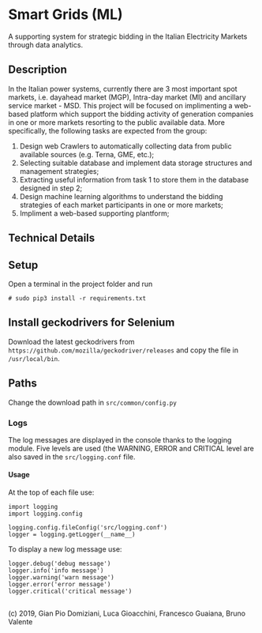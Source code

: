 # Smart Grids (ML)
A supporting system for strategic bidding in the Italian Electricity Markets through data analytics.

## Description
In the Italian power systems, currently there are 3 most important spot markets, i.e. dayahead market (MGP), Intra-day market (MI) and ancillary service market - MSD. 
This project will be focused on implimenting a web-based platform which support the bidding activity of generation companies in one or more markets resorting to the public available data. 
More specifically, the following tasks are expected from the group:
1. Design web Crawlers to automatically collecting data from public available sources (e.g. Terna, GME, etc.);
2. Selecting suitable database and implement data storage structures and management strategies;
3. Extracting useful information from task 1 to store them in the database designed in step 2;
4. Design machine learning algorithms to understand the bidding strategies of each market participants in one or more markets;
5. Impliment a web-based supporting plantform;

## Technical Details

## Setup
Open a terminal in the project folder and run
```
# sudo pip3 install -r requirements.txt
```
## Install geckodrivers for Selenium
Download the latest geckodrivers from ```https://github.com/mozilla/geckodriver/releases``` and copy the file in ```/usr/local/bin```.

## Paths
Change the download path in ```src/common/config.py```

### Logs
The log messages are displayed in the console thanks to the logging module. Five levels are used (the WARNING, ERROR and CRITICAL level are also saved in the ``` src/logging.conf ``` file.
#### Usage
At the top of each file use:
```
import logging
import logging.config

logging.config.fileConfig('src/logging.conf')
logger = logging.getLogger(__name__)
```
To display a new log message use:
```
logger.debug('debug message')
logger.info('info message')
logger.warning('warn message')
logger.error('error message')
logger.critical('critical message')
```

## 
(c) 2019, Gian Pio Domiziani, Luca Gioacchini, Francesco Guaiana, Bruno Valente
